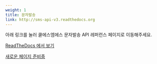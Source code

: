 ```yaml
---
weight: 1
title: 문자발송
link: http://sms-api-v3.readthedocs.org
---
```


아래 링크를 눌러 쿨에스엠에스 문자발송 API 레퍼런스 페이지로 이동해주세요.

[ReadTheDocs 에서 보기](http://sms-api-v3.readthedocs.org/)

[새로운 페이지 준비중](/texting-api)
